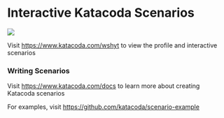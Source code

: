 # Interactive Katacoda Scenarios

[![](http://shields.katacoda.com/katacoda/wshyt/count.svg)](https://www.katacoda.com/wshyt "Get your profile on Katacoda.com")

Visit https://www.katacoda.com/wshyt to view the profile and interactive scenarios

### Writing Scenarios
Visit https://www.katacoda.com/docs to learn more about creating Katacoda scenarios

For examples, visit https://github.com/katacoda/scenario-example
